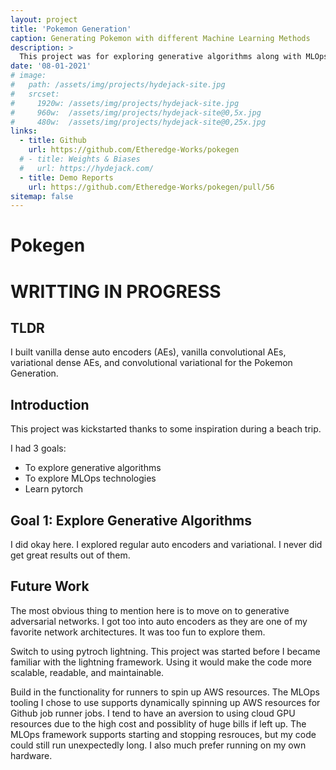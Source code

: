 ```yaml
---
layout: project
title: 'Pokemon Generation'
caption: Generating Pokemon with different Machine Learning Methods
description: >
  This project was for exploring generative algorithms along with MLOps technologies.
date: '08-01-2021'
# image: 
#   path: /assets/img/projects/hydejack-site.jpg
#   srcset: 
#     1920w: /assets/img/projects/hydejack-site.jpg
#     960w:  /assets/img/projects/hydejack-site@0,5x.jpg
#     480w:  /assets/img/projects/hydejack-site@0,25x.jpg
links:
  - title: Github
    url: https://github.com/Etheredge-Works/pokegen
  # - title: Weights & Biases
  #   url: https://hydejack.com/
  - title: Demo Reports
    url: https://github.com/Etheredge-Works/pokegen/pull/56
sitemap: false
---
```


# Pokegen

# WRITTING IN PROGRESS

## TLDR
I built vanilla dense auto encoders (AEs), vanilla convolutional AEs, variational dense AEs, and convolutional
variational for the Pokemon Generation. 


## Introduction
This project was kickstarted thanks to some inspiration during a beach trip.

I had 3 goals:
- To explore generative algorithms
- To explore MLOps technologies
- Learn pytorch

## Goal 1: Explore Generative Algorithms
I did okay here. I explored regular auto encoders and variational. 
I never did get great results out of them. 

## Future Work
The most obvious thing to mention here is to move on to generative adversarial networks. I got too into auto encoders as
they are one of my favorite network architectures. It was too fun to explore them. 

Switch to using pytroch lightning. This project was started before I became familiar with the lightning framework. 
Using it would make the code more scalable, readable, and maintainable. 

Build in the functionality for runners to spin up AWS resources. The MLOps tooling I chose to use supports dynamically
spinning up AWS resources for Github job runner jobs. 
I tend to have an aversion to using cloud GPU resources due to the high cost and possiblity of huge bills if left up.
The MLOps framework supports starting and stopping resrouces, but my code could still run unexpectedly long. 
I also much prefer running on my own hardware. 